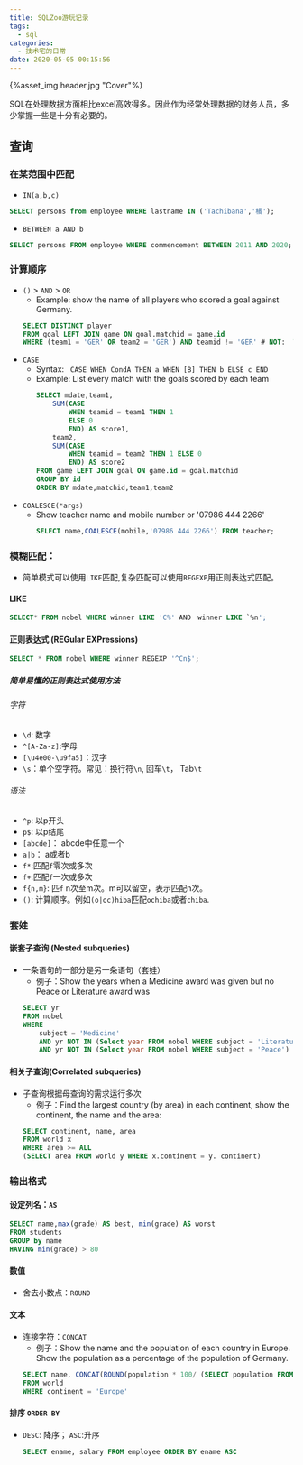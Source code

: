 ```yaml
---
title: SQLZoo游玩记录
tags:
  - sql
categories:
  - 技术宅的日常
date: 2020-05-05 00:15:56
---
```


<!--在此处插入头图-->

{%asset_img header.jpg "Cover"%}

<!--在此处插入概述-->
SQL在处理数据方面相比excel高效得多。因此作为经常处理数据的财务人员，多少掌握一些是十分有必要的。

<!--more-->

<!--以下为正文-->

## 查询

### 在某范围中匹配
- `IN(a,b,c)`
```sql
SELECT persons from employee WHERE lastname IN ('Tachibana','橘');
```
- `BETWEEN a AND b`
```sql
SELECT persons FROM employee WHERE commencement BETWEEN 2011 AND 2020; # 含本数
```
### 计算顺序
- `()` > `AND` > `OR`
    - Example: show the name of all players who scored a goal against Germany.
    ```sql
    SELECT DISTINCT player
    FROM goal LEFT JOIN game ON goal.matchid = game.id
    WHERE (team1 = 'GER' OR team2 = 'GER') AND teamid != 'GER' # NOT:  WHERE team1 = 'GER' OR team2 = 'GER' AND teamid != 'GER'
    ```
- `CASE`
    - Syntax: ` CASE WHEN CondA THEN a WHEN [B] THEN b ELSE c END`
    - Example: List every match with the goals scored by each team
        ```sql
        SELECT mdate,team1,
            SUM(CASE
                WHEN teamid = team1 THEN 1
                ELSE 0
                END) AS score1,
            team2,
            SUM(CASE
                WHEN teamid = team2 THEN 1 ELSE 0
                END) AS score2
        FROM game LEFT JOIN goal ON game.id = goal.matchid
        GROUP BY id
        ORDER BY mdate,matchid,team1,team2
        ```
- `COALESCE(*args)`
    - Show teacher name and mobile number or '07986 444 2266'
        ```sql
        SELECT name,COALESCE(mobile,'07986 444 2266') FROM teacher;
        ```
###  模糊匹配：
- 简单模式可以使用`LIKE`匹配,复杂匹配可以使用`REGEXP`用正则表达式匹配。
#### LIKE
```sql
SELECT* FROM nobel WHERE winner LIKE 'C%' AND　winner LIKE `%n';
```
#### 正则表达式 (REGular EXPressions)
```sql
SELECT * FROM nobel WHERE winner REGEXP '^Cn$';
```
##### 简单易懂的正则表达式使用方法

###### 字符
- `\d`: 数字
- `^[A-Za-z]`:字母
- `[\u4e00-\u9fa5]`：汉字
- `\s`：单个空字符。常见：换行符`\n`, 回车`\t`， Tab`\t`
###### 语法
- `^p`: 以p开头
- `p$`: 以p结尾
- `[abcde]`： abcde中任意一个
- `a|b`： a或者b
- `f*`:匹配`f`零次或多次
- `f+`:匹配`f`一次或多次
- `f{n,m}`: 匹`f` n次至m次。m可以留空，表示匹配n次。
- `()`: 计算顺序。例如`(o|oc)hiba`匹配`ochiba`或者`chiba`.

### 套娃
#### 嵌套子查询 (Nested subqueries)
- 一条语句的一部分是另一条语句（套娃）
    - 例子：Show the years when a Medicine award was given but no Peace or Literature award was
    ```sql
    SELECT yr
    FROM nobel
    WHERE 
        subject = 'Medicine' 
        AND yr NOT IN (Select year FROM nobel WHERE subject = 'Literature')
        AND yr NOT IN (Select year FROM nobel WHERE subject = 'Peace')
    ```
#### 相关子查询(Correlated subqueries)
- 子查询根据母查询的需求运行多次
    - 例子：Find the largest country (by area) in each continent, show the continent, the name and the area:
    ```sql
    SELECT continent, name, area
    FROM world x
    WHERE area >= ALL
    (SELECT area FROM world y WHERE x.continent = y. continent)
    ```
### 输出格式
#### 设定列名：`AS`
``` sql
SELECT name,max(grade) AS best, min(grade) AS worst
FROM students
GROUP by name
HAVING min(grade) > 80
```
#### 数值
- 舍去小数点：`ROUND`
#### 文本
- 连接字符：`CONCAT`
    - 例子：Show the name and the population of each country in Europe. Show the population as a percentage of the population of Germany.
    ```sql
    SELECT name, CONCAT(ROUND(population * 100/ (SELECT population FROM world WHERE name = 'Germany')),'%') AS percentage
    FROM world 
    WHERE continent = 'Europe'
    ```
#### 排序 `ORDER BY`
- `DESC`: 降序； `ASC`:升序
    ```sql
    SELECT ename, salary FROM employee ORDER BY ename ASC
    ```